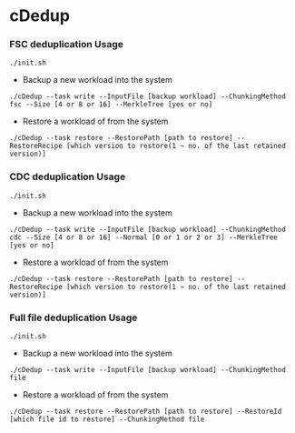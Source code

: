 # cDedup

### FSC deduplication Usage
```
./init.sh
```
+ Backup a new workload into the system
```
./cDedup --task write --InputFile [backup workload] --ChunkingMethod fsc --Size [4 or 8 or 16] --MerkleTree [yes or no]
```
+ Restore a workload of from the system
```
./cDedup --task restore --RestorePath [path to restore] --RestoreRecipe [which version to restore(1 ~ no. of the last retained version)]
```

### CDC deduplication Usage
```
./init.sh
```
+ Backup a new workload into the system
```
./cDedup --task write --InputFile [backup workload] --ChunkingMethod cdc --Size [4 or 8 or 16] --Normal [0 or 1 or 2 or 3] --MerkleTree [yes or no]
```
+ Restore a workload of from the system
```
./cDedup --task restore --RestorePath [path to restore] --RestoreRecipe [which version to restore(1 ~ no. of the last retained version)]
```

### Full file deduplication Usage
```
./init.sh
```
+ Backup a new workload into the system
```
./cDedup --task write --InputFile [backup workload] --ChunkingMethod file
```
+ Restore a workload of from the system
```
./cDedup --task restore --RestorePath [path to restore] --RestoreId [which file id to restore] --ChunkingMethod file
```
